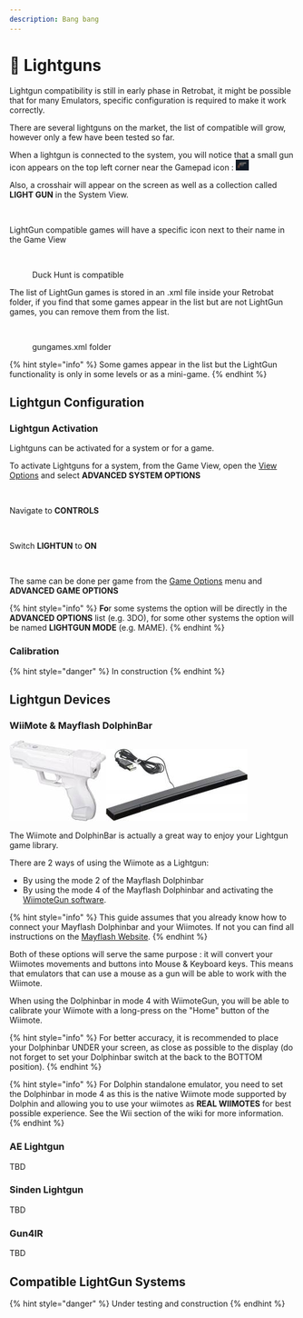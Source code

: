 ```yaml
---
description: Bang bang
---
```


# 🔫 Lightguns

Lightgun compatibility is still in early phase in Retrobat, it might be possible that for many Emulators, specific configuration is required to make it work correctly.

There are several lightguns on the market, the list of compatible will grow, however only a few have been tested so far.



When a lightgun is connected to the system, you will notice that a small gun icon appears on the top left corner near the Gamepad icon : ![](<../../../.gitbook/assets/image (3).png>)

Also, a crosshair will appear on the screen as well as a collection called **LIGHT GUN** in the System View.

<figure><img src="https://i.imgur.com/YDBWOrd.png" alt=""><figcaption></figcaption></figure>

LightGun compatible games will have a specific icon next to their name in the Game View

<figure><img src="https://i.imgur.com/rbFVyjA.png" alt=""><figcaption><p>Duck Hunt is compatible</p></figcaption></figure>

The list of LightGun games is stored in an .xml file inside your Retrobat folder, if you find that some games appear in the list but are not LightGun games, you can remove them from the list.

<figure><img src="https://i.imgur.com/WrtdDbz.png" alt=""><figcaption><p>gungames.xml folder</p></figcaption></figure>

{% hint style="info" %}
Some games appear in the list but the LightGun functionality is only in some levels or as a mini-game.
{% endhint %}

## Lightgun Configuration

### Lightgun Activation

Lightguns can be activated for a system or for a game.

To activate Lightguns for a system, from the Game View, open the [View Options](../../../navigation/view-options.md) and select **ADVANCED SYSTEM OPTIONS**

<figure><img src="https://i.imgur.com/rfmZxeu.png" alt=""><figcaption></figcaption></figure>

Navigate to **CONTROLS**

<figure><img src="https://i.imgur.com/lbqvjVS.png" alt=""><figcaption></figcaption></figure>

Switch **LIGHTUN** to **ON**

<figure><img src="https://i.imgur.com/rpt8cBZ.png" alt=""><figcaption></figcaption></figure>

The same can be done per game from the [Game Options](../../../navigation/game-options.md) menu and **ADVANCED GAME OPTIONS**

{% hint style="info" %}
**Fo**r some systems the option will be directly in the **ADVANCED OPTIONS** list (e.g. 3DO), for some other systems the option will be named **LIGHTGUN MODE** (e.g. MAME).
{% endhint %}

### Calibration

{% hint style="danger" %}
In construction
{% endhint %}

## Lightgun Devices

### WiiMote & Mayflash DolphinBar

![](<../../../.gitbook/assets/image (1).png>)![](<../../../.gitbook/assets/image (1) (2).png>)

The Wiimote and DolphinBar is actually a great way to enjoy your Lightgun game library.

There are 2 ways of using the Wiimote as a Lightgun:

* By using the mode 2 of the Mayflash Dolphinbar
* By using the mode 4 of the Mayflash Dolphinbar and activating the [WiimoteGun software](wiimotegun.md).

{% hint style="info" %}
This guide assumes that you already know how to connect your Mayflash Dolphinbar and your Wiimotes. If not you can find all instructions on the [Mayflash Website](https://www.mayflash.com/product/6.html).
{% endhint %}

Both of these options will serve the same purpose : it will convert your Wiimotes movements and buttons into Mouse & Keyboard keys. This means that emulators that can use a mouse as a gun will be able to work with the Wiimote.

When using the Dolphinbar in mode 4 with WiimoteGun, you will be able to calibrate your Wiimote with a long-press on the "Home" button of the Wiimote.

{% hint style="info" %}
For better accuracy, it is recommended to place your Dolphinbar UNDER your screen, as close as possible to the display (do not forget to set your Dolphinbar switch at the back to the BOTTOM position).
{% endhint %}

{% hint style="info" %}
For Dolphin standalone emulator, you need to set the Dolphinbar in mode 4 as this is the native Wiimote mode supported by Dolphin and allowing you to use your wiimotes as **REAL WIIMOTES** for best possible experience. See the Wii section of the wiki for more information.
{% endhint %}

### AE Lightgun

TBD

### Sinden Lightgun

TBD

### Gun4IR

TBD

## Compatible LightGun Systems

{% hint style="danger" %}
Under testing and construction
{% endhint %}
